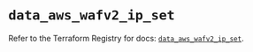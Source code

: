 # `data_aws_wafv2_ip_set`

Refer to the Terraform Registry for docs: [`data_aws_wafv2_ip_set`](https://registry.terraform.io/providers/hashicorp/aws/6.10.0/docs/data-sources/wafv2_ip_set).
